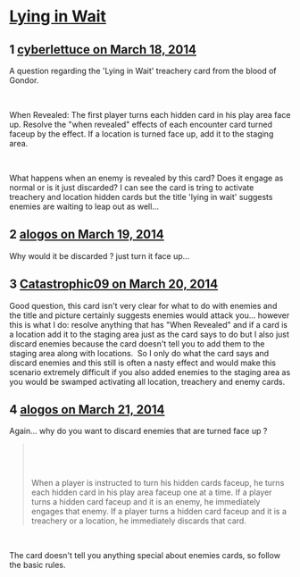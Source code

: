 # [Lying in Wait](https://community.fantasyflightgames.com/topic/101651-lying-in-wait/)

## 1 [cyberlettuce on March 18, 2014](https://community.fantasyflightgames.com/topic/101651-lying-in-wait/?do=findComment&comment=1017142)

A question regarding the 'Lying in Wait' treachery card from the blood of Gondor. 

 

When Revealed: The first player turns each hidden card in his play area face up. Resolve the "when revealed" effects of each encounter card turned faceup by the effect. If a location is turned face up, add it to the staging area.

 

What happens when an enemy is revealed by this card? Does it engage as normal or is it just discarded? I can see the card is tring to activate treachery and location hidden cards but the title 'lying in wait' suggests enemies are waiting to leap out as well...

## 2 [alogos on March 19, 2014](https://community.fantasyflightgames.com/topic/101651-lying-in-wait/?do=findComment&comment=1017990)

Why would it be discarded ? just turn it face up...

## 3 [Catastrophic09 on March 20, 2014](https://community.fantasyflightgames.com/topic/101651-lying-in-wait/?do=findComment&comment=1020363)

Good question, this card isn't very clear for what to do with enemies and the title and picture certainly suggests enemies would attack you... however this is what I do: resolve anything that has "When Revealed" and if a card is a location add it to the staging area just as the card says to do but I also just discard enemies because the card doesn't tell you to add them to the staging area along with locations.  So I only do what the card says and discard enemies and this still is often a nasty effect and would make this scenario extremely difficult if you also added enemies to the staging area as you would be swamped activating all location, treachery and enemy cards.

## 4 [alogos on March 21, 2014](https://community.fantasyflightgames.com/topic/101651-lying-in-wait/?do=findComment&comment=1020683)

Again... why do you want to discard enemies that are turned face up ?

>  
> 
>  
> 
> When a player is instructed to turn his hidden cards
> faceup, he turns each hidden card in his play area faceup
> one at a time. If a player turns a hidden card faceup and
> it is an enemy, he immediately engages that enemy. If a
> player turns a hidden card faceup and it is a treachery or
> a location, he immediately discards that card.

 

The card doesn't tell you anything special about enemies cards, so follow the basic rules.

